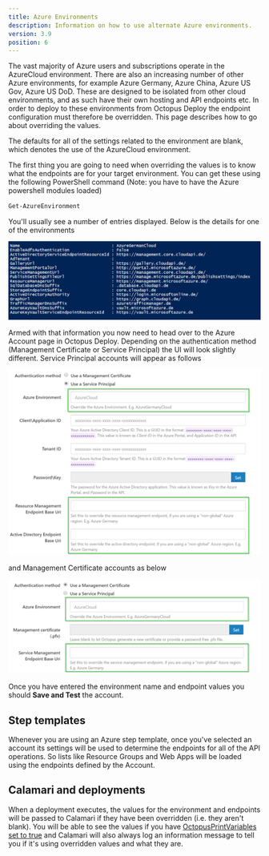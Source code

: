 ```yaml
---
title: Azure Environments
description: Information on how to use alternate Azure environments.
version: 3.9
position: 6
---
```


The vast majority of Azure users and subscriptions operate in the AzureCloud environment.  There are also an increasing number of other Azure environments, for example Azure Germany, Azure China, Azure US Gov, Azure US DoD.  These are designed to be isolated from other cloud environments, and as such have their own hosting and API endpoints etc.  In order to deploy to these environments from Octopus Deploy the endpoint configuration must therefore be overridden.  This page describes how to go about overriding the values.

The defaults for all of the settings related to the environment are blank, which denotes the use of the AzureCloud environment.

The first thing you are going to need when overriding the values is to know what the endpoints are for your target environment.  You can get these using the following PowerShell command (Note: you have to have the Azure powershell modules loaded)

```powershell
Get-AzureEnvironment
```

You'll usually see a number of entries displayed.  Below is the details for one of the environments

![](/docs/images/azure-environments/de.png "width=500")

Armed with that information you now need to head over to the Azure Account page in Octopus Deploy.  Depending on the authentication method (Management Certificate or Service Principal) the UI will look slightly different.  Service Principal accounts will appear as follows

![](/docs/images/azure-environments/sp.png?v=2 "width=500")

and Management Certificate accounts as below

![](/docs/images/azure-environments/mc.png?v=2 "width=500")

Once you have entered the environment name and endpoint values you should **Save and Test** the account.

## Step templates
Whenever you are using an Azure step template, once you've selected an account its settings will be used to determine the endpoints for all of the API operations.  So lists like Resource Groups and Web Apps will be loaded using the endpoints defined by the Account.

## Calamari and deployments
When a deployment executes, the values for the environment and endpoints will be passed to Calamari if they have been overridden (i.e. they aren't blank).  You will be able to see the values if you have [OctopusPrintVariables set to true](/docs/how-to/debug-problems-with-octopus-variables.md#DebugproblemswithOctopusvariables-Writethevariablestothedeploymentlog) and Calamari will also always log an information message to tell you if it's using overridden values and what they are.
